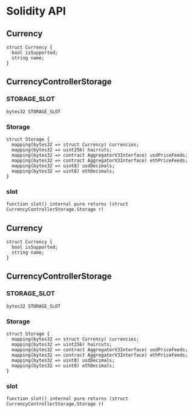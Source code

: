 # Solidity API

## Currency

```solidity
struct Currency {
  bool isSupported;
  string name;
}
```

## CurrencyControllerStorage

### STORAGE_SLOT

```solidity
bytes32 STORAGE_SLOT
```

### Storage

```solidity
struct Storage {
  mapping(bytes32 => struct Currency) currencies;
  mapping(bytes32 => uint256) haircuts;
  mapping(bytes32 => contract AggregatorV3Interface) usdPriceFeeds;
  mapping(bytes32 => contract AggregatorV3Interface) ethPriceFeeds;
  mapping(bytes32 => uint8) usdDecimals;
  mapping(bytes32 => uint8) ethDecimals;
}
```

### slot

```solidity
function slot() internal pure returns (struct CurrencyControllerStorage.Storage r)
```

## Currency

```solidity
struct Currency {
  bool isSupported;
  string name;
}
```

## CurrencyControllerStorage

### STORAGE_SLOT

```solidity
bytes32 STORAGE_SLOT
```

### Storage

```solidity
struct Storage {
  mapping(bytes32 => struct Currency) currencies;
  mapping(bytes32 => uint256) haircuts;
  mapping(bytes32 => contract AggregatorV3Interface) usdPriceFeeds;
  mapping(bytes32 => contract AggregatorV3Interface) ethPriceFeeds;
  mapping(bytes32 => uint8) usdDecimals;
  mapping(bytes32 => uint8) ethDecimals;
}
```

### slot

```solidity
function slot() internal pure returns (struct CurrencyControllerStorage.Storage r)
```

